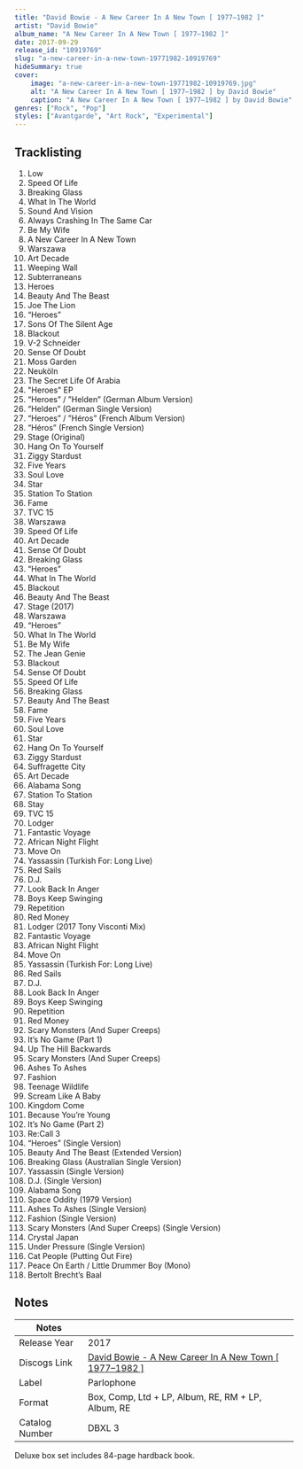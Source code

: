 ```yaml
---
title: "David Bowie - A New Career In A New Town [ 1977–1982 ]"
artist: "David Bowie"
album_name: "A New Career In A New Town [ 1977–1982 ]"
date: 2017-09-29
release_id: "10919769"
slug: "a-new-career-in-a-new-town-19771982-10919769"
hideSummary: true
cover:
    image: "a-new-career-in-a-new-town-19771982-10919769.jpg"
    alt: "A New Career In A New Town [ 1977–1982 ] by David Bowie"
    caption: "A New Career In A New Town [ 1977–1982 ] by David Bowie"
genres: ["Rock", "Pop"]
styles: ["Avantgarde", "Art Rock", "Experimental"]
---
```

## Tracklisting
1. Low
2. Speed Of Life
3. Breaking Glass
4. What In The World
5. Sound And Vision
6. Always Crashing In The Same Car
7. Be My Wife
8. A New Career In A New Town
9. Warszawa
10. Art Decade
11. Weeping Wall
12. Subterraneans
13. Heroes
14. Beauty And The Beast
15. Joe The Lion
16. “Heroes”
17. Sons Of The Silent Age
18. Blackout
19. V-2 Schneider
20. Sense Of Doubt
21. Moss Garden
22. Neuköln
23. The Secret Life Of Arabia
24. "Heroes" EP
25. “Heroes” / ”Helden” (German Album Version)
26. “Helden” (German Single Version)
27. “Heroes” / ”Héros” (French Album Version)
28. “Héros” (French Single Version)
29. Stage (Original)
30. Hang On To Yourself
31. Ziggy Stardust
32. Five Years
33. Soul Love
34. Star
35. Station To Station
36. Fame
37. TVC 15
38. Warszawa
39. Speed Of Life
40. Art Decade
41. Sense Of Doubt
42. Breaking Glass
43. “Heroes”
44. What In The World
45. Blackout
46. Beauty And The Beast
47. Stage (2017)
48. Warszawa
49. “Heroes”
50. What In The World
51. Be My Wife
52. The Jean Genie
53. Blackout
54. Sense Of Doubt
55. Speed Of Life
56. Breaking Glass
57. Beauty And The Beast
58. Fame
59. Five Years
60. Soul Love
61. Star
62. Hang On To Yourself
63. Ziggy Stardust
64. Suffragette City
65. Art Decade
66. Alabama Song
67. Station To Station
68. Stay
69. TVC 15
70. Lodger 
71. Fantastic Voyage
72. African Night Flight
73. Move On
74. Yassassin (Turkish For: Long Live)
75. Red Sails
76. D.J.
77. Look Back In Anger
78. Boys Keep Swinging
79. Repetition
80. Red Money
81. Lodger (2017 Tony Visconti Mix)
82. Fantastic Voyage
83. African Night Flight
84. Move On
85. Yassassin (Turkish For: Long Live)
86. Red Sails
87. D.J.
88. Look Back In Anger
89. Boys Keep Swinging
90. Repetition
91. Red Money
92. Scary Monsters (And Super Creeps)
93. It’s No Game (Part 1)
94. Up The Hill Backwards
95. Scary Monsters (And Super Creeps)
96. Ashes To Ashes
97. Fashion
98. Teenage Wildlife
99. Scream Like A Baby
100. Kingdom Come
101. Because You’re Young
102. It’s No Game (Part 2)
103. Re:Call 3
104. “Heroes” (Single Version)
105. Beauty And The Beast (Extended Version)
106. Breaking Glass (Australian Single Version)
107. Yassassin (Single Version)
108. D.J. (Single Version)
109. Alabama Song
110. Space Oddity (1979 Version)
111. Ashes To Ashes (Single Version)
112. Fashion (Single Version)
113. Scary Monsters (And Super Creeps) (Single Version)
114. Crystal Japan
115. Under Pressure (Single Version)
116. Cat People (Putting Out Fire)
117. Peace On Earth / Little Drummer Boy (Mono)
118. Bertolt Brecht’s Baal


## Notes
| Notes          |             |
| ---------------| ----------- |
| Release Year   | 2017 |
| Discogs Link   | [David Bowie - A New Career In A New Town [ 1977–1982 ]](https://www.discogs.com/release/10919769-David-Bowie-A-New-Career-In-A-New-Town-19771982-) |
| Label          | Parlophone |
| Format         | Box, Comp, Ltd + LP, Album, RE, RM + LP, Album, RE |
| Catalog Number | DBXL 3 |

Deluxe box set includes 84-page hardback book.
